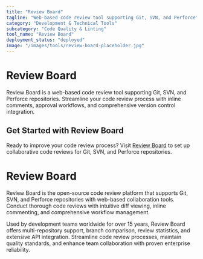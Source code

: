 ```yaml
---
title: "Review Board"
tagline: "Web-based code review tool supporting Git, SVN, and Perforce"
category: "Development & Technical Tools"
subcategory: "Code Quality & Linting"
tool_name: "Review Board"
deployment_status: "deployed"
image: "/images/tools/review-board-placeholder.jpg"
---
```


# Review Board

Review Board is a web-based code review tool supporting Git, SVN, and Perforce repositories. Streamline your code review process with inline comments, approval workflows, and comprehensive version control integration.

## Get Started with Review Board

Ready to improve your code review process? Visit [Review Board](https://www.reviewboard.org) to set up collaborative code reviews for Git, SVN, and Perforce repositories.

# Review Board

Review Board is the open-source code review platform that supports Git, SVN, and Perforce repositories with web-based collaboration tools. Conduct thorough code reviews with intuitive diff viewing, inline commenting, and comprehensive workflow management.

Used by development teams worldwide for over 15 years, Review Board offers multi-repository support, branch comparison, review statistics, and extensive API integration. Streamline code review processes, maintain quality standards, and enhance team collaboration with proven enterprise reliability.